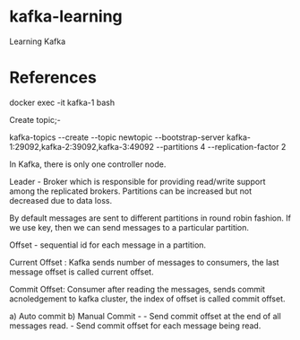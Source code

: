 # kafka-learning
Learning Kafka


# References

docker exec -it kafka-1 bash

Create topic;-

kafka-topics --create --topic newtopic --bootstrap-server kafka-1:29092,kafka-2:39092,kafka-3:49092 --partitions 4 --replication-factor 2

In Kafka, there is only one controller node.

Leader - Broker which is responsible for providing read/write support among the replicated brokers.
Partitions can be increased but not decreased due to data loss.

By default messages are sent to different partitions in round robin fashion. If we use key, then we can send messages to a particular partition.

Offset - sequential id for each message in a partition.

Current Offset : Kafka sends number of messages to consumers, the last message offset is called current offset.

Commit Offset: Consumer after reading the messages, sends commit acnoledgement to kafka cluster, the index of offset is called commit offset.

a) Auto commit
b) Manual Commit - 
    - Send commit offset at the end of all messages read.
    - Send commit offset for each message being read.
